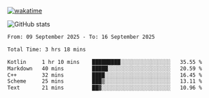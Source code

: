 [![wakatime](https://wakatime.com/badge/user/ef685785-b2de-4416-b5c6-df540c453238.svg)](https://wakatime.com/@ef685785-b2de-4416-b5c6-df540c453238)

![GitHub stats](https://github-readme-stats.vercel.app/api?username=songhahaha66)
<!--START_SECTION:waka-->

```txt
From: 09 September 2025 - To: 16 September 2025

Total Time: 3 hrs 18 mins

Kotlin     1 hr 10 mins    █████████░░░░░░░░░░░░░░░░   35.55 %
Markdown   40 mins         █████░░░░░░░░░░░░░░░░░░░░   20.59 %
C++        32 mins         ████░░░░░░░░░░░░░░░░░░░░░   16.45 %
Scheme     25 mins         ███▒░░░░░░░░░░░░░░░░░░░░░   13.11 %
Text       21 mins         ██▓░░░░░░░░░░░░░░░░░░░░░░   10.96 %
```

<!--END_SECTION:waka-->
